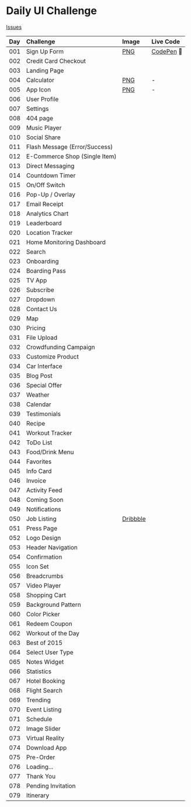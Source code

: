 # Daily UI Challenge

[Issues](https://github.com/vicainelli/designs/issues?q=is%3Aopen+label%3A"Daily+UI+Challenge"+sort%3Acreated-asc)

| Day | Challenge | Image | Live Code |
|:--- |:--- |:--- |:--- |
| 001 | Sign Up Form | [PNG](png/dailyui-001-signup.png) | [CodePen](https://codepen.io/vicainelli/pen/vvaGXV) 🚧 |
| 002 | Credit Card Checkout |  |
| 003 | Landing Page| |
| 004 | Calculator | [PNG](png/dailyui-004-calculator.png) | - |
| 005 | App Icon | [PNG](png/dailyui-005-app-icon.png) | - |
| 006 | User Profile | |
| 007 | Settings | |
| 008 | 404 page | |
| 009 | Music Player | |
| 010 | Social Share | |
| 011 | Flash Message (Error/Success) | |
| 012 | E-Commerce Shop (Single Item) | |
| 013 | Direct Messaging | |
| 014 | Countdown Timer | |
| 015 | On/Off Switch | |
| 016 | Pop-Up / Overlay | |
| 017 | Email Receipt | |
| 018 | Analytics Chart | |
| 019 | Leaderboard | |
| 020 | Location Tracker | |
| 021 | Home Monitoring Dashboard | |
| 022 | Search | |
| 023 | Onboarding | |
| 024 | Boarding Pass | |
| 025 | TV App | |
| 026 | Subscribe | |
| 027 | Dropdown | |
| 028 | Contact Us | |
| 029 | Map | |
| 030 | Pricing | |
| 031 | File Upload | |
| 032 | Crowdfunding Campaign | |
| 033 | Customize Product | |
| 034 | Car Interface | |
| 035 | Blog Post | |
| 036 | Special Offer | |
| 037 | Weather | |
| 038 | Calendar | |
| 039 | Testimonials | |
| 040 | Recipe | |
| 041 | Workout Tracker | |
| 042 | ToDo List | |
| 043 | Food/Drink Menu | |
| 044 | Favorites | |
| 045 | Info Card | |
| 046 | Invoice | |
| 047 | Activity Feed | |
| 048 | Coming Soon | |
| 049 | Notifications | |
| 050 | Job Listing | [Dribbble](https://dribbble.com/shots/5031601-GitHub-Jobs-Home) |  |
| 051 | Press Page | | |
| 052 | Logo Design | | |
| 053 | Header Navigation | |
| 054 | Confirmation | |
| 055 | Icon Set | |
| 056 | Breadcrumbs | |
| 057 | Video Player | |
| 058 | Shopping Cart | |
| 059 | Background Pattern | |
| 060 | Color Picker | |
| 061 | Redeem Coupon | |
| 062 | Workout of the Day | |
| 063 | Best of 2015 | |
| 064 | Select User Type | |
| 065 | Notes Widget | |
| 066 | Statistics | |
| 067 | Hotel Booking | |
| 068 | Flight Search | |
| 069 | Trending | |
| 070 | Event Listing | |
| 071 | Schedule | |
| 072 | Image Slider | |
| 073 | Virtual Reality | |
| 074 | Download App | |
| 075 | Pre-Order | |
| 076 | Loading... | |
| 077 | Thank You | |
| 078 | Pending Invitation | |
| 079 | Itinerary | |
